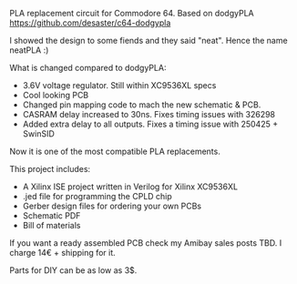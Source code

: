 PLA replacement circuit for Commodore 64.
Based on dodgyPLA https://github.com/desaster/c64-dodgypla

I showed the design to some fiends and they said "neat". Hence the name neatPLA :)

What is changed compared to dodgyPLA:
- 3.6V voltage regulator. Still within XC9536XL specs
- Cool looking PCB
- Changed pin mapping code to mach the new schematic & PCB.
- CASRAM delay increased to 30ns. Fixes timing issues with 326298
- Added extra delay to all outputs. Fixes a timing issue with 250425 + SwinSID

Now it is one of the most compatible PLA replacements.

This project includes:
* A Xilinx ISE project written in Verilog for Xilinx XC9536XL
* .jed file for programming the CPLD chip
* Gerber design files for ordering your own PCBs
* Schematic PDF
* Bill of materials

If you want a ready assembled PCB check my Amibay sales posts TBD.
I charge 14€ + shipping for it.

Parts for DIY can be as low as 3$.
